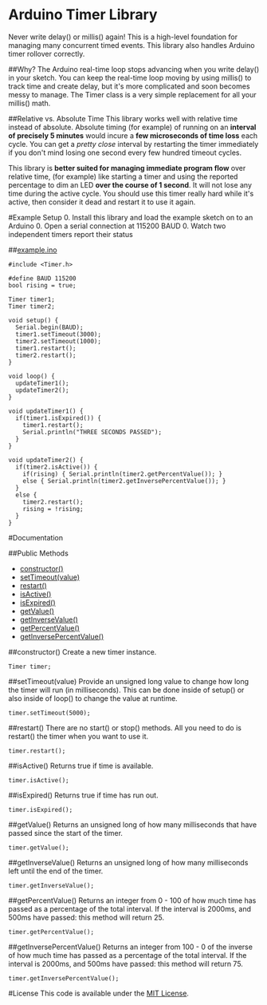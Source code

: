 # Arduino Timer Library
Never write delay() or millis() again! This is a high-level foundation for managing many concurrent timed events. This library also handles Arduino timer rollover correctly.


##Why?
The Arduino real-time loop stops advancing when you write delay() in your sketch. You can keep the real-time loop moving by using millis() to track time and create delay, but it's more complicated and soon becomes messy to manage. The Timer class is a very simple replacement for all your millis() math.

##Relative vs. Absolute Time
This library works well with relative time instead of absolute. Absolute timing (for example) of running on an **interval of precisely 5 minutes** would incure a **few microseconds of time loss** each cycle. You can get a _pretty close_ interval by restarting the timer immediately if you don't mind losing one second every few hundred timeout cycles.

This library is **better suited for managing immediate program flow** over relative time, (for example) like starting a timer and using the reported percentage to dim an LED **over the course of 1 second**. It will not lose any time during the active cycle. You should use this timer really hard while it's active, then consider it dead and restart it to use it again.

#Example Setup
0. Install this library and load the example sketch on to an Arduino
0. Open a serial connection at 115200 BAUD
0. Watch two independent timers report their status

##[example.ino](https://github.com/alextaujenis/Timer/blob/master/example/example.ino)

    #include <Timer.h>

    #define BAUD 115200
    bool rising = true;

    Timer timer1;
    Timer timer2;

    void setup() {
      Serial.begin(BAUD);
      timer1.setTimeout(3000);
      timer2.setTimeout(1000);
      timer1.restart();
      timer2.restart();
    }

    void loop() {
      updateTimer1();
      updateTimer2();
    }

    void updateTimer1() {
      if(timer1.isExpired()) {
        timer1.restart();
        Serial.println("THREE SECONDS PASSED");
      }
    }

    void updateTimer2() {
      if(timer2.isActive()) {
        if(rising) { Serial.println(timer2.getPercentValue()); }
        else { Serial.println(timer2.getInversePercentValue()); }
      }
      else {
        timer2.restart();
        rising = !rising;
      }
    }



#Documentation

##Public Methods
* [constructor()](#constructor)
* [setTimeout(value)](#settimeoutvalue)
* [restart()](#restart)
* [isActive()](#isactive)
* [isExpired()](#isexpired)
* [getValue()](#getvalue)
* [getInverseValue()](#getinversevalue)
* [getPercentValue()](#getpercentvalue)
* [getInversePercentValue()](#getinversepercentvalue)

##constructor()
Create a new timer instance.

    Timer timer;

##setTimeout(value)
Provide an unsigned long value to change how long the timer will run (in milliseconds). This can be done inside of setup() or also inside of loop() to change the value at runtime.

    timer.setTimeout(5000);

##restart()
There are no start() or stop() methods. All you need to do is restart() the timer when you want to use it.

    timer.restart();

##isActive()
Returns true if time is available.

    timer.isActive();

##isExpired()
Returns true if time has run out.

    timer.isExpired();

##getValue()
Returns an unsigned long of how many milliseconds that have passed since the start of the timer.

    timer.getValue();

##getInverseValue()
Returns an unsigned long of how many milliseconds left until the end of the timer.

    timer.getInverseValue();

##getPercentValue()
Returns an integer from 0 - 100 of how much time has passed as a percentage of the total interval. If the interval is 2000ms, and 500ms have passed: this method will return 25.

    timer.getPercentValue();

##getInversePercentValue()
Returns an integer from 100 - 0 of the inverse of how much time has passed as a percentage of the total interval. If the interval is 2000ms, and 500ms have passed: this method will return 75.

    timer.getInversePercentValue();

#License
This code is available under the [MIT License](http://opensource.org/licenses/mit-license.php).